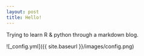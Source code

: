 ```yaml
---
layout: post
title: Hello!
---
```


Trying to learn R & python through a markdown blog.

![_config.yml]({{ site.baseurl }}/images/config.png)

